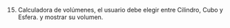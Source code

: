 15. Calculadora de volúmenes, el usuario debe elegir entre Cilindro, Cubo y Esfera. y mostrar su volumen.



